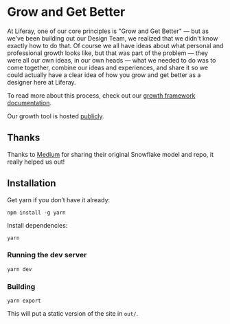 # Grow and Get Better

At Liferay, one of our core principles is "Grow and Get Better" &mdash; but as we've been building out our Design Team, we realized that we didn't know exactly how to do that. Of course we all have ideas about what personal and professional growth looks like, but that was part of the problem &mdash; they were all our own ideas, in our own heads &mdash; what we needed to do was to come together, combine our ideas and experiences, and share it so we could actually have a clear idea of how you grow and get better as a designer here at Liferay.

To read more about this process, check out our [growth framework documentation](TODO:write-growth-blogpost).

Our growth tool is hosted [publicly](https://grow.liferay.design).

## Thanks

Thanks to [Medium](https://github.com/Medium/snowflake) for sharing their original Snowflake model and repo, it really helped us out!

## Installation

Get yarn if you don’t have it already:

`npm install -g yarn`

Install dependencies:

`yarn`

### Running the dev server

`yarn dev`

### Building

`yarn export`

This will put a static version of the site in `out/`.
